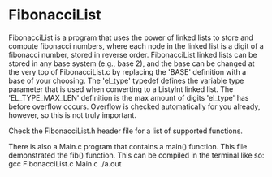 # FibonacciList

FibonacciList is a program that uses the power of linked lists to store and compute fibonacci numbers, where each node in the linked list is a digit of a fibonacci number, stored in reverse order.
FibonacciList linked lists can be stored in any base system (e.g., base 2), and the base can be changed at the very top of FibonacciList.c by replacing the 'BASE' definition with a base of your choosing. The 'el_type' typedef defines the variable type parameter that is used when converting to a ListyInt linked list. The 'EL_TYPE_MAX_LEN' definition is the max amount of digits 'el_type' has before overflow occurs. Overflow is checked automatically for you already, however, so this is not truly important.

Check the FibonacciList.h header file for a list of supported functions.

There is also a Main.c program that contains a main() function. This file demonstrated the fib() function. This can be compiled in the terminal like so: 
        gcc FibonacciList.c Main.c
        ./a.out
